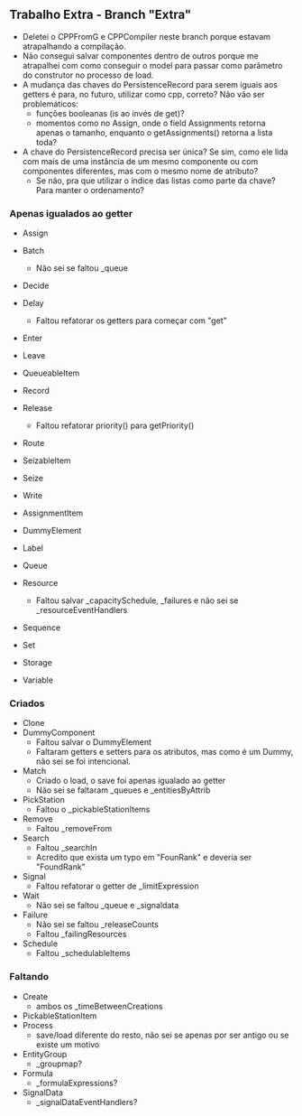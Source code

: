 ## Trabalho Extra - Branch "Extra"
- Deletei o CPPFromG e CPPCompiler neste branch porque estavam atrapalhando a compilação.
- Não consegui salvar componentes dentro de outros porque me atrapalhei com como conseguir o model para passar como parâmetro do construtor no processo de load.
- A mudança das chaves do PersistenceRecord para serem iguais aos getters é para, no futuro, utilizar como cpp, correto? Não vão ser problemáticos:
  - funções booleanas (is ao invés de get)?
  - momentos como no Assign, onde o field Assignments retorna apenas o tamanho, enquanto o getAssignments() retorna a lista toda?
- A chave do PersistenceRecord precisa ser única? Se sim, como ele lida com mais de uma instância de um mesmo componente ou com componentes diferentes, mas com o mesmo nome de atributo?
  - Se não, pra que utilizar o índice das listas como parte da chave? Para manter o ordenamento?

### Apenas igualados ao getter
- Assign
- Batch
  - Não sei se faltou _queue
- Decide
- Delay
  - Faltou refatorar os getters para começar com "get"
- Enter
- Leave
- QueueableItem
- Record
- Release
  - Faltou refatorar priority() para getPriority()
- Route
- SeizableItem
- Seize
- Write

- AssignmentItem
- DummyElement
- Label
- Queue
- Resource
  - Faltou salvar _capacitySchedule, \_failures e não sei se \_resourceEventHandlers
- Sequence
- Set
- Storage
- Variable


### Criados
- Clone
- DummyComponent
  - Faltou salvar o DummyElement
  - Faltaram getters e setters para os atributos, mas como é um Dummy, não sei se foi intencional.
- Match
  - Criado o load, o save foi apenas igualado ao getter
  - Não sei se faltaram _queues e _entitiesByAttrib
- PickStation
  - Faltou o _pickableStationItems
- Remove
  - Faltou _removeFrom
- Search
  - Faltou _searchIn
  - Acredito que exista um typo em "FounRank" e deveria ser "FoundRank"
- Signal
  - Faltou refatorar o getter de _limitExpression
- Wait
  - Não sei se faltou _queue e _signaldata
- Failure
  - Não sei se faltou _releaseCounts
  - Faltou _failingResources
- Schedule
  - Faltou _schedulableItems


### Faltando
- Create
  - ambos os _timeBetweenCreations
- PickableStationItem
- Process
  - save/load diferente do resto, não sei se apenas por ser antigo ou se existe um motivo
- EntityGroup
  - _groupmap?
- Formula
  - _formulaExpressions?
- SignalData
  - _signalDataEventHandlers?
